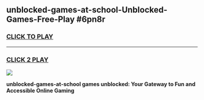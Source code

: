 
## unblocked-games-at-school-Unblocked-Games-Free-Play #6pn8r
<h3>
<a href="https://us.freeplayer.one?title=unblocked-games-at-school&ref=9M">CLICK TO PLAY</a></h3>
<hr>

<h3>
<a href="https://us.freeplayer.one?title=unblocked-games-at-school&ref=9M">CLICK 2 PLAY</a>
  
</h3>

<a href="https://us.freeplayer.one?title=unblocked-games-at-school&ref=9M"><img src="https://clearcache.store/games.png"></a>


**unblocked-games-at-school games unblocked: Your Gateway to Fun and Accessible Online Gaming**
